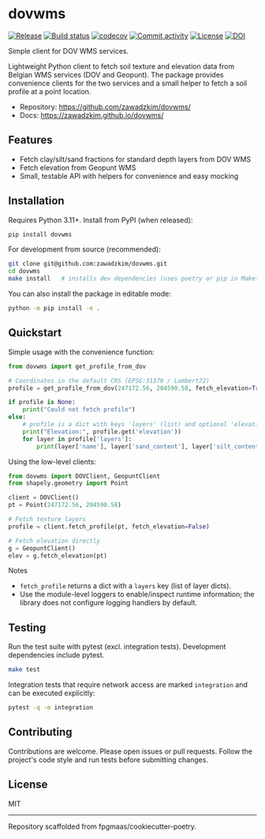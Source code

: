 # dovwms

[![Release](https://img.shields.io/github/v/release/zawadzkim/dovwms)](https://img.shields.io/github/v/release/zawadzkim/dovwms)
[![Build status](https://img.shields.io/github/actions/workflow/status/zawadzkim/dovwms/publish-to-pypi.yaml?branch=master)](https://github.com/zawadzkim/dovwms/actions/workflows/publish-to-pypi.yml?query=branch%master)
[![codecov](https://codecov.io/gh/zawadzkim/dovwms/branch/main/graph/badge.svg)](https://codecov.io/gh/zawadzkim/dovwms)
[![Commit activity](https://img.shields.io/github/commit-activity/m/zawadzkim/dovwms)](https://img.shields.io/github/commit-activity/m/zawadzkim/dovwms)
[![License](https://img.shields.io/github/license/zawadzkim/dovwms)](https://img.shields.io/github/license/zawadzkim/dovwms)
[![DOI](https://zenodo.org/badge/1083879188.svg)](https://doi.org/10.5281/zenodo.17451247)

Simple client for DOV WMS services.

Lightweight Python client to fetch soil texture and elevation data from
Belgian WMS services (DOV and Geopunt). The package provides convenience
clients for the two services and a small helper to fetch a soil profile at
a point location.

- Repository: <https://github.com/zawadzkim/dovwms/>
- Docs: <https://zawadzkim.github.io/dovwms/>

## Features

- Fetch clay/silt/sand fractions for standard depth layers from DOV WMS
- Fetch elevation from Geopunt WMS
- Small, testable API with helpers for convenience and easy mocking

## Installation

Requires Python 3.11+. Install from PyPI (when released):

```bash
pip install dovwms
```

For development from source (recommended):

```bash
git clone git@github.com:zawadzkim/dovwms.git
cd dovwms
make install   # installs dev dependencies (uses poetry or pip in Makefile)
```

You can also install the package in editable mode:

```bash
python -m pip install -e .
```

## Quickstart

Simple usage with the convenience function:

```python
from dovwms import get_profile_from_dov

# Coordinates in the default CRS (EPSG:31370 / Lambert72)
profile = get_profile_from_dov(247172.56, 204590.58, fetch_elevation=True)

if profile is None:
    print("Could not fetch profile")
else:
    # profile is a dict with keys 'layers' (list) and optional 'elevation'
    print("Elevation:", profile.get('elevation'))
    for layer in profile['layers']:
        print(layer['name'], layer['sand_content'], layer['silt_content'], layer['clay_content'])
```

Using the low-level clients:

```python
from dovwms import DOVClient, GeopuntClient
from shapely.geometry import Point

client = DOVClient()
pt = Point(247172.56, 204590.58)

# Fetch texture layers
profile = client.fetch_profile(pt, fetch_elevation=False)

# Fetch elevation directly
g = GeopuntClient()
elev = g.fetch_elevation(pt)
```

Notes

- `fetch_profile` returns a dict with a `layers` key (list of layer dicts).
- Use the module-level loggers to enable/inspect runtime information; the
  library does not configure logging handlers by default.

## Testing

Run the test suite with pytest (excl. integration tests). Development dependencies include pytest.

```bash
make test
```

Integration tests that require network access are marked `integration` and
can be executed explicitly:

```bash
pytest -q -m integration
```

## Contributing

Contributions are welcome. Please open issues or pull requests. Follow the
project's code style and run tests before submitting changes.

## License

MIT

---

Repository scaffolded from fpgmaas/cookiecutter-poetry.
